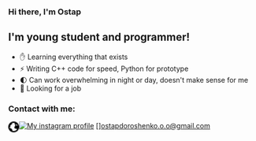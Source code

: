 ### Hi there, I'm Ostap

## I'm young student and programmer!
- ✋ Learning everything that exists
- ⚡ Writing C++ code for speed, Python for prototype
- 🌓 Can work overwhelming in night or day, doesn't make sense for me
- 🎩 Looking for a job

### Contact with me:

[<img aligh="left" alt="My instagram profile" width="22px" src="https://cdn.jsdelivr.net/npm/simple-icon@v3/icons/instagram.svg" />][instagram]
[<img align="left" alt="My Email" width="22px" src="https://raw.githubusercontent.com/iconic/open-iconic/master/svg/globe.svg" />]ostapdoroshenko.o.o@gmail.com



[instagram]: https://instagram.com/nesmerdi
